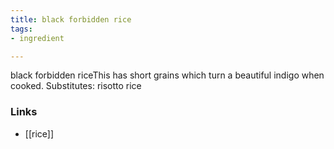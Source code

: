 ```yaml
---
title: black forbidden rice
tags:
- ingredient

---
```

black forbidden riceThis has short grains which turn a beautiful indigo when cooked. Substitutes: risotto rice

### Links

* [[rice]]
